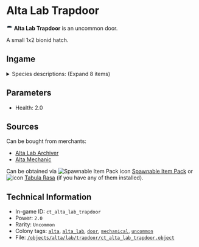 # Alta Lab Trapdoor

<img src="https://raw.githubusercontent.com/Ceterai/Enternia/main/objects/alta/lab/trapdoor/icon.png" alt="Alta Lab Trapdoor icon" loading="lazy" height="16px" width="auto" /> **Alta Lab Trapdoor** is an uncommon door.

A small 1x2 bionid hatch.

## Ingame

<details markdown="1"><summary>Species descriptions: (Expand 8 items)</summary>

- Alta: A protective hatch, used mainly in alta labs.
- Apex: This door is entirely secure.
- Avian: A totally sturdy door.
- Floran: Floran hide behind door. Jump out. Ssstab!
- Glitch: Approving. A flawless door.
- Human: An impenetrable executive door.
- Hylotl: A robust executive door.
- Novakid: This door sure is swish.

</details>

## Parameters

- Health: 2.0

## Sources

Can be bought from merchants:

- [Alta Lab Archiver](https://ceterai.github.io/MyEnternia/Wiki/AltaLabArchiver)
- [Alta Mechanic](https://ceterai.github.io/MyEnternia/Wiki/AltaMechanic)

Can be obtained via <img src="https://raw.githubusercontent.com/Silverfeelin/Starbound-SpawnableItemPack/master/interface/sip/iconSmall.png" alt="Spawnable Item Pack icon" width="18" height="14"/> [Spawnable Item Pack](https://steamcommunity.com/sharedfiles/filedetails/?id=733665104) or <img src="https://steamuserimages-a.akamaihd.net/ugc/263843960696222713/3EC9A7C005541F7D577EBCB8C5736B4EFC9973D6/" alt="icon" width="8" height="12"/> [Tabula Rasa](https://community.playstarbound.com/resources/the-tabula-rasa.3222/) (if you have any of them installed).

## Technical Information

- In-game ID: `ct_alta_lab_trapdoor`
- Power: `2.0`
- Rarity: `Uncommon`
- Colony tags: [`alta`](https://ceterai.github.io/MyEnternia/Wiki/Tags/Alta), [`alta_lab`](https://ceterai.github.io/MyEnternia/Wiki/Tags/AltaLab), [`door`](https://ceterai.github.io/MyEnternia/Wiki/Tags/Door), [`mechanical`](https://ceterai.github.io/MyEnternia/Wiki/Tags/Mechanical), [`uncommon`](https://ceterai.github.io/MyEnternia/Wiki/Tags/Uncommon)
- File: [`/objects/alta/lab/trapdoor/ct_alta_lab_trapdoor.object`](https://github.com/Ceterai/Enternia/blob/main/objects/alta/lab/trapdoor/ct_alta_lab_trapdoor.object)
